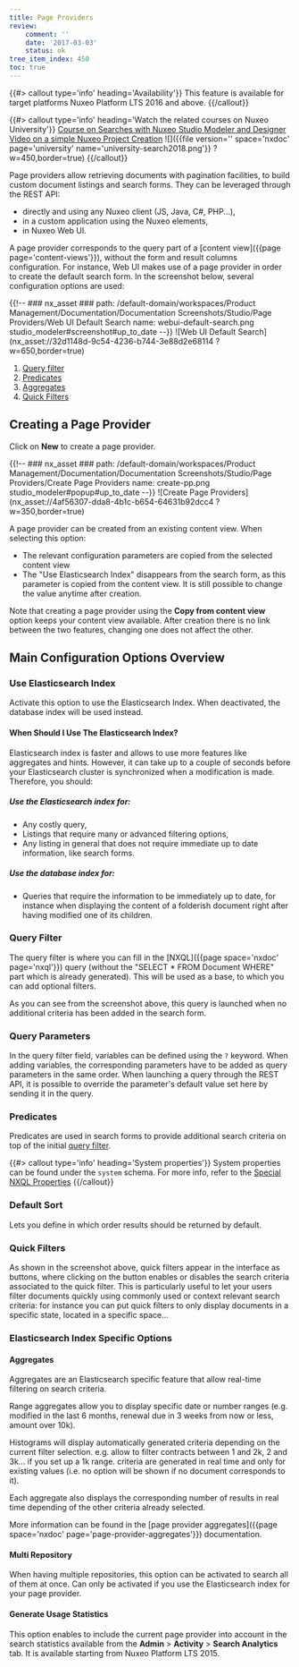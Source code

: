 ```yaml
---
title: Page Providers
review:
    comment: ''
    date: '2017-03-03'
    status: ok
tree_item_index: 450
toc: true
---
```

{{#> callout type='info' heading='Availability'}}
This feature is available for target platforms Nuxeo Platform LTS 2016 and above.
{{/callout}}

{{#> callout type='info' heading='Watch the related courses on Nuxeo University'}}
[Course on Searches with Nuxeo Studio Modeler and Designer](https://university.nuxeo.com/learn/public/course/view/elearning/134/configuring-searches-in-nuxeo-studio-modeler-designer)</br>
[Video on a simple Nuxeo Project Creation](https://university.nuxeo.com/learn/public/course/view/elearning/144/nuxeo-platform-quickstart-creation-of-a-simple-nuxeo-studio-project)
![]({{file version='' space='nxdoc' page='university' name='university-search2018.png'}} ?w=450,border=true)
{{/callout}}

Page providers allow retrieving documents with pagination facilities, to build custom document listings and search forms.
They can be leveraged through the REST API:

- directly and using any Nuxeo client (JS, Java, C#, PHP...),
- in a custom application using the Nuxeo elements,
- in Nuxeo Web UI.

A page provider corresponds to the query part of a [content view]({{page page='content-views'}}), without the form and result columns configuration. For instance, Web UI makes use of a page provider in order to create the default search form. In the screenshot below, several configuration options are used:

{{!--     ### nx_asset ###
    path: /default-domain/workspaces/Product Management/Documentation/Documentation Screenshots/Studio/Page Providers/Web UI Default Search
    name: webui-default-search.png
    studio_modeler#screenshot#up_to_date
--}}
![Web UI Default Search](nx_asset://32d1148d-9c54-4236-b744-3e88d2e68114 ?w=650,border=true)

1. [Query filter](#query-filter)
2. [Predicates](#predicates)
3. [Aggregates](#aggregates)
4. [Quick Filters](#quick-filters)

## Creating a Page Provider
Click on **New** to create a page provider.

{{!--     ### nx_asset ###
    path: /default-domain/workspaces/Product Management/Documentation/Documentation Screenshots/Studio/Page Providers/Create Page Providers
    name: create-pp.png
    studio_modeler#popup#up_to_date
--}}
![Create Page Providers](nx_asset://4af56307-dda8-4b1c-b654-64631b92dcc4 ?w=350,border=true)

A page provider can be created from an existing content view. When selecting this option:
- The relevant configuration parameters are copied from the selected content view
- The "Use Elasticsearch Index" disappears from the search form, as this parameter is copied from the content view. It is still possible to change the value anytime after creation.

Note that creating a page provider using the **Copy from content view** option keeps your content view available. After creation there is no link between the two features, changing one does not affect the other.

## Main Configuration Options Overview

### Use Elasticsearch Index
Activate this option to use the Elasticsearch Index. When deactivated, the database index will be used instead.

#### When Should I Use The Elasticsearch Index?
Elasticsearch index is faster and allows to use more features like aggregates and hints. However, it can take up to a couple of seconds before your Elasticsearch cluster is synchronized when a modification is made. Therefore, you should:

##### Use the Elasticsearch index for:

- Any costly query,
- Listings that require many or advanced filtering options,
- Any listing in general that does not require immediate up to date information, like search forms.

##### Use the database index for:

- Queries that require the information to be immediately up to date, for instance when displaying the content of a folderish document right after having modified one of its children.

### Query Filter
The query filter is where you can fill in the [NXQL]({{page space='nxdoc' page='nxql'}}) query (without the "SELECT * FROM Document WHERE" part which is already generated). This will be used as a base, to which you can add optional filters.

As you can see from the screenshot above, this query is launched when no additional criteria has been added in the search form.

### Query Parameters
In the query filter field, variables can be defined using the `?` keyword. When adding variables, the corresponding parameters have to be added as query parameters in the same order. When launching a query through the REST API, it is possible to override the parameter's default value set here by sending it in the query.

### Predicates
Predicates are used in search forms to provide additional search criteria on top of the initial [query filter](#query-filter).

{{#> callout type='info' heading='System properties'}}
System properties can be found under the `system` schema. For more info, refer to the [Special NXQL Properties](https://doc.nuxeo.com/nxdoc/nxql/#special-nxql-properties)
{{/callout}}

### Default Sort
Lets you define in which order results should be returned by default.

### Quick Filters
As shown in the screenshot above, quick filters appear in the interface as buttons, where clicking on the button enables or disables the search criteria associated to the quick filter. This is particularly useful to let your users filter documents quickly using commonly used or context relevant search criteria: for instance you can put quick filters to only display documents in a specific state, located in a specific space...

### Elasticsearch Index Specific Options

#### Aggregates
Aggregates are an Elasticsearch specific feature that allow real-time filtering on search criteria.

Range aggregates allow you to display specific date or number ranges (e.g. modified in the last 6 months, renewal due in 3 weeks from now or less, amount over 10k).

Histograms will display automatically generated criteria depending on the current filter selection. e.g. allow to filter contracts between 1 and 2k, 2 and 3k... if you set up a 1k range. criteria are generated in real time and only for existing values (i.e. no option will be shown if no document corresponds to it).

Each aggregate also displays the corresponding number of results in real time depending of the other criteria already selected.

More information can be found in the [page provider aggregates]({{page space='nxdoc' page='page-provider-aggregates'}}) documentation.

#### Multi Repository
When having multiple repositories, this option can be activated to search all of them at once. Can only be activated if you use the Elasticsearch index for your page provider.

#### Generate Usage Statistics
This option enables to include the current page provider into account in the search statistics available from the **Admin**&nbsp;> **Activity**&nbsp;> **Search Analytics** tab. It is available starting from Nuxeo Platform LTS 2015.
